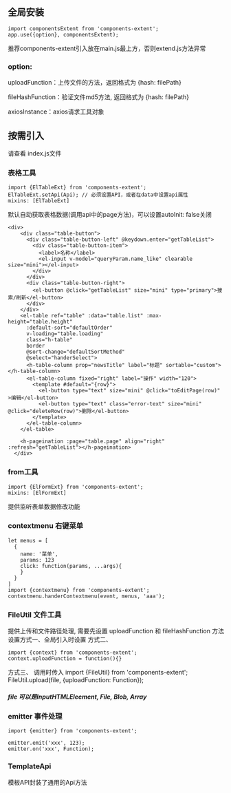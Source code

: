 ## 全局安装
```
import componentsExtent from 'components-extent';
app.use({option}, componentsExtent);
```
推荐components-extent引入放在main.js最上方，否则extend.js方法异常

### option: 
uploadFunction：上传文件的方法，返回格式为 {hash: filePath}

fileHashFunction：验证文件md5方法, 返回格式为 {hash: filePath}

axiosInstance：axios请求工具对象

## 按需引入
请查看 index.js文件

### 表格工具
```
import {ElTableExt} from 'components-extent';
ElTableExt.setApi(Api); // 必须设置API，或者在data中设置api属性
mixins: [ElTableExt]
```
默认自动获取表格数据(调用api中的page方法)，可以设置autoInit: false关闭
```
<div>
    <div class="table-button">
      <div class="table-button-left" @keydown.enter="getTableList">
        <div class="table-button-item">
          <label>名称</label>
          <el-input v-model="queryParam.name_like" clearable size="mini"></el-input>
        </div>
      </div>
      <div class="table-button-right">
        <el-button @click="getTableList" size="mini" type="primary">搜索/刷新</el-button>
      </div>
    </div>
    <el-table ref="table" :data="table.list" :max-height="table.height"
      :default-sort="defaultOrder"
      v-loading="table.loading"
      class="h-table"
      border
      @sort-change="defaultSortMethod"
      @select="handerSelect">
      <h-table-column prop="newsTitle" label="标题" sortable="custom"></h-table-column>
      <el-table-column fixed="right" label="操作" width="120">
        <template #default="{row}">
          <el-button type="text" size="mini" @click="toEditPage(row)" >编辑</el-button>
          <el-button type="text" class="error-text" size="mini" @click="deleteRow(row)">删除</el-button>
        </template>
      </el-table-column>
    </el-table>

    <h-pageination :page="table.page" align="right" :refresh="getTableList"></h-pageination>
  </div>

```

### from工具
```
import {ElFormExt} from 'components-extent';
mixins: [ElFormExt]
```
提供监听表单数据修改功能

### contextmenu 右键菜单
```
let menus = [
  {
    name: '菜单',
    params: 123
    click: function(params, ...args){
    }
  }
]
import {contextmenu} from 'components-extent';
contextmenu.handerContextmenu(event, menus, 'aaa');
```

### FileUtil 文件工具
提供上传和文件路径处理, 需要先设置 uploadFunction 和 fileHashFunction 方法
设置方式一、全局引入时设置
方式二、
```
import {context} from 'components-extent';
context.uploadFunction = function(){}
```
方式三、
调用时传入
import {FileUtil} from 'components-extent';
FileUtil.upload(file, {uploadFunction: Function});

##### file 可以是InputHTMLEleement, File, Blob, Array

### emitter 事件处理
```
import {emitter} from 'components-extent';

emitter.emit('xxx', 123);
emitter.on('xxx', Function);
```

### TemplateApi
模板API封装了通用的Api方法
